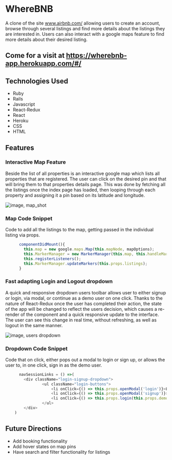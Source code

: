 # WhereBNB
A clone of the site www.airbnb.com/ allowing users to create an account, browse through several listings and find more details about the listings they are interested in. Users can also interact with a google maps feature to find more details about their desired listing. 

## Come for a visit at https://wherebnb-app.herokuapp.com/#/

## Technologies Used

* Ruby
* Rails
* Javascript
* React-Redux
* React
* Heroku
* CSS
* HTML

## Features

### Interactive Map Feature
Beside the list of all properties is an interactive google map which lists all properties that are registered. The user can click on the desired pin and that will bring them to that properties details page. This was done by fetching all the listings once the index page has loaded, then looping through each property and assigning it a pin based on its latitude and longitude.

![image, map_shot](https://user-images.githubusercontent.com/78226696/119146336-86e3f580-ba18-11eb-84a3-cc554160e710.png)

### Map Code Snippet
Code to add all the listings to the map, getting passed in the individual listing via props.

```js 
      componentDidMount(){
        this.map = new google.maps.Map(this.mapNode, mapOptions);
        this.MarkerManager = new MarkerManager(this.map, this.handleMarkerClick.bind(this));
        this.registerListeners();
        this.MarkerManager.updateMarkers(this.props.listings);
      } 
```

### Fast adapting Login and Logout dropdown
A quick and responsive dropdown users toolbar allows user to either signup or login, via modal, or continue as a demo user on one click. Thanks to the nature of React-Redux once the user has completed their action, the state of the app will be changed to reflect the users decision, which causes a re-render of the component and a quick responsive update to the interface. The user can see this change in real time, without refreshing, as well as logout in the same manner. 

![image, users dropdown](https://user-images.githubusercontent.com/78226696/119150465-79c90580-ba1c-11eb-8fcc-e96055a01ad0.png)

### Dropdown Code Snippet
Code that on click, either pops out a modal to login or sign up, or allows the user to, in one click, sign in as the demo user.
```js
      navSessionLinks = () =>(
        <div className="login-signup-dropdown">
                <ul className="login-buttons">
                    <li onClick={() => this.props.openModal('login')}>Login</li>
                    <li onClick={() => this.props.openModal('signup')}>Signup</li>
                    <li onClick={() => this.props.login(this.props.demoUser)}>Demo User</li>
                </ul>
        </div>
    )
```
## Future Directions
* Add booking functionality
* Add hover states on map pins
* Have search and filter functionality for listings

